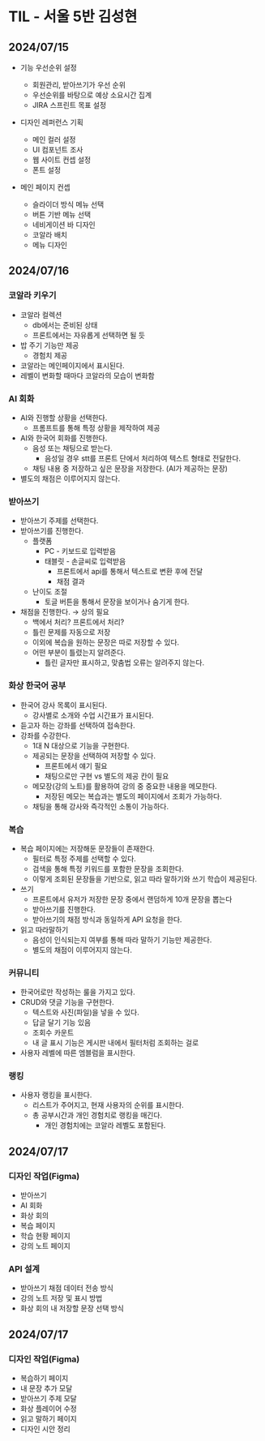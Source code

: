 # TIL - 서울 5반 김성현

## 2024/07/15
- 기능 우선순위 설정
  - 회원관리, 받아쓰기가 우선 순위
  - 우선순위를 바탕으로 예상 소요시간 집계
  - JIRA 스프린트 목표 설정

- 디자인 레퍼런스 기획
  - 메인 컬러 설정
  - UI 컴포넌트 조사
  - 웹 사이트 컨셉 설정
  - 폰트 설정

- 메인 페이지 컨셉
  - 슬라이더 방식 메뉴 선택
  - 버튼 기반 메뉴 선택
  - 네비게이션 바 디자인
  - 코알라 배치
  - 메뉴 디자인

## 2024/07/16

### 코알라 키우기

- 코알라 컬렉션
    - db에서는 준비된 상태
    - 프론트에서는 자유롭게 선택하면 될 듯
- 밥 주기 기능만 제공
    - 경험치 제공
- 코알라는 메인페이지에서 표시된다.
- 레벨이 변화할 때마다 코알라의 모습이 변화함

### AI 회화

- AI와 진행할 상황을 선택한다.
    - 프롬프트를 통해 특정 상황을 제작하여 제공
- AI와 한국어 회화를 진행한다.
    - 음성 또는 채팅으로 받는다.
        - 음성일 경우 stt를 프론트 단에서 처리하여 텍스트 형태로 전달한다.
    - 채팅 내용 중 저장하고 싶은 문장을 저장한다. (AI가 제공하는 문장)
- 별도의 채점은 이루어지지 않는다.

### 받아쓰기

- 받아쓰기 주제를 선택한다.
- 받아쓰기를 진행한다.
    - 플랫폼
        - PC - 키보드로 입력받음
        - 태블릿 - 손글씨로 입력받음
            - 프론트에서 api를 통해서 텍스트로 변환 후에 전달
            - 채점 결과
    - 난이도 조절
        - 토글 버튼을 통해서 문장을 보이거나 숨기게 한다.
- 채점을 진행한다. → 상의 필요
    - 백에서 처리? 프론트에서 처리?
    - 틀린 문제를 자동으로 저장
    - 이외에 복습을 원하는 문장은 따로 저장할 수 있다.
    - 어떤 부분이 틀렸는지 알려준다.
        - 틀린 글자만 표시하고, 맞춤법 오류는 알려주지 않는다.

### 화상 한국어 공부

- 한국어 강사 목록이 표시된다.
    - 강사별로 소개와 수업 시간표가 표시된다.
- 듣고자 하는 강좌를 선택하여 접속한다.
- 강좌를 수강한다.
    - 1대 N 대상으로 기능을 구현한다.
    - 제공되는 문장을 선택하여 저장할 수 있다.
        - 프론트에서 얘기 필요
        - 채팅으로만 구현 vs 별도의 제공 칸이 필요
    - 메모장(강의 노트)를 활용하여 강의 중 중요한 내용을 메모한다.
        - 저장된 메모는 복습과는 별도의 페이지에서 조회가 가능하다.
    - 채팅을 통해 강사와 즉각적인 소통이 가능하다.

### 복습

- 복습 페이지에는 저장해둔 문장들이 존재한다.
    - 필터로 특정 주제를 선택할 수 있다.
    - 검색을 통해 특정 키워드를 포함한 문장을 조회한다.
    - 이렇게 조회된 문장들을 기반으로, 읽고 따라 말하기와 쓰기 학습이 제공된다.
- 쓰기
    - 프론트에서 유저가 저장한 문장 중에서 랜덤하게 10개 문장을 뽑는다
    - 받아쓰기를 진행한다.
    - 받아쓰기의 채점 방식과 동일하게 API 요청을 한다.
- 읽고 따라말하기
    - 음성이 인식되는지 여부를 통해 따라 말하기 기능만 제공한다.
    - 별도의 채점이 이루어지지 않는다.

### 커뮤니티

- 한국어로만 작성하는 룰을 가지고 있다.
- CRUD와 댓글 기능을 구현한다.
    - 텍스트와 사진(파일)을 넣을 수 있다.
    - 답글 달기 기능 있음
    - 조회수 카운트
    - 내 글 표시 기능은 게시판 내에서 필터처럼 조회하는 걸로
- 사용자 레벨에 따른 엠블럼을 표시한다.

### 랭킹

- 사용자 랭킹을 표시한다.
    - 리스트가 주어지고, 현재 사용자의 순위를 표시한다.
    - 총 공부시간과 개인 경험치로 랭킹을 매긴다.
        - 개인 경험치에는 코알라 레벨도 포함된다.

## 2024/07/17

### 디자인 작업(Figma)
- 받아쓰기
- AI 회화
- 화상 회의
- 복습 페이지
- 학습 현황 페이지
- 강의 노트 페이지

### API 설계
- 받아쓰기 채점 데이터 전송 방식
- 강의 노트 저장 및 표시 방법
- 화상 회의 내 저장할 문장 선택 방식

## 2024/07/17

### 디자인 작업(Figma)
- 복습하기 페이지
- 내 문장 추가 모달
- 받아쓰기 주제 모달
- 화상 플레이어 수정
- 읽고 말하기 페이지
- 디자인 시안 정리